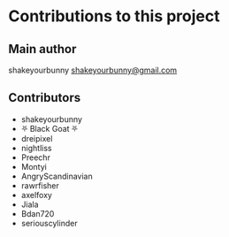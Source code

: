 Contributions to this project
=============================

Main author
----------
shakeyourbunny <shakeyourbunny@gmail.com>


Contributors
------------
- shakeyourbunny
- ⛧ Black Goat ⛧
- dreipixel
- nightliss
- Preechr
- Montyi
- AngryScandinavian
- rawrfisher
- axelfoxy
- Jiala
- Bdan720
- seriouscylinder
